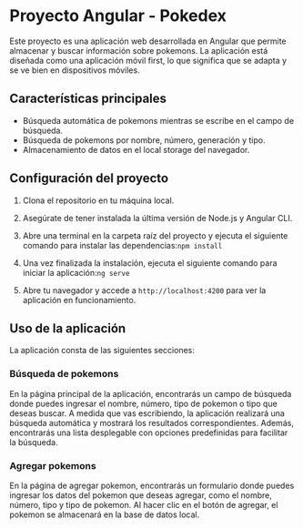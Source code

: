 # Proyecto Angular - Pokedex

Este proyecto es una aplicación web desarrollada en Angular que permite almacenar y buscar información sobre pokemons. La aplicación está diseñada como una aplicación móvil first, lo que significa que se adapta y se ve bien en dispositivos móviles.

## Características principales

- Búsqueda automática de pokemons mientras se escribe en el campo de búsqueda.
- Búsqueda de pokemons por nombre, número, generación y tipo.
- Almacenamiento de datos en el local storage del navegador.

## Configuración del proyecto

1. Clona el repositorio en tu máquina local.
2. Asegúrate de tener instalada la última versión de Node.js y Angular CLI.
3. Abre una terminal en la carpeta raíz del proyecto y ejecuta el siguiente comando para instalar las dependencias:`npm install`

4. Una vez finalizada la instalación, ejecuta el siguiente comando para iniciar la aplicación:`ng serve`

5. Abre tu navegador y accede a `http://localhost:4200` para ver la aplicación en funcionamiento.

## Uso de la aplicación

La aplicación consta de las siguientes secciones:

### Búsqueda de pokemons

En la página principal de la aplicación, encontrarás un campo de búsqueda donde puedes ingresar el nombre, número, tipo de pokemon o tipo que deseas buscar. A medida que vas escribiendo, la aplicación realizará una búsqueda automática y mostrará los resultados correspondientes. Además, encontrarás una lista desplegable con opciones predefinidas para facilitar la búsqueda.

### Agregar pokemons

En la página de agregar pokemon, encontrarás un formulario donde puedes ingresar los datos del pokemon que deseas agregar, como el nombre, número, tipo y tipo de pokemon. Al hacer clic en el botón de agregar, el pokemon se almacenará en la base de datos local.
